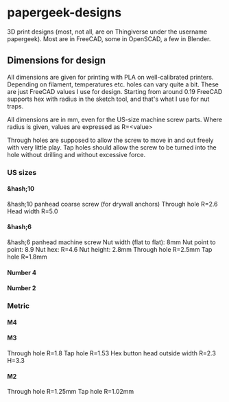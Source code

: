 # papergeek-designs
3D print designs (most, not all, are on Thingiverse under the username papergeek). Most are in FreeCAD, some in OpenSCAD, a few in Blender.

## Dimensions for design

All dimensions are given for printing with PLA on well-calibrated printers. Depending on filament, temperatures etc.
holes can vary quite a bit. These are just FreeCAD values I use for design. Starting from around 0.19 FreeCAD supports
hex with radius in the sketch tool, and that's what I use for nut traps.

All dimensions are in mm, even for the US-size machine screw parts. Where radius is given, values are expressed as R=&lt;value&gt;

Through holes are supposed to allow the screw to move in and out freely with very little play.
Tap holes should allow the screw to be turned into the hole without drilling and without excessive force.

### US sizes

#### &hash;10

&hash;10 panhead coarse screw (for drywall anchors)
Through hole R=2.6
Head width R=5.0

#### &hash;6

&hash;6 panhead machine screw
Nut width (flat to flat): 8mm
Nut point to point: 8.9
Nut hex: R=4.6
Nut height: 2.8mm
Through hole R=2.5mm
Tap hole R=1.8mm

#### Number 4

#### Number 2

### Metric

#### M4

#### M3

Through hole R=1.8
Tap hole R=1.53
Hex button head outside width R=2.3 H=3.3

#### M2

Through hole R=1.25mm
Tap hole R=1.02mm